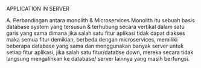 APPLICATION IN SERVER

A. Perbandingan antara monolith & Microservices
Monolith itu sebuah basis database system yang tersusun & terhubung secara vertikal dalam satu garis yang sama dimana jika salah satu fitur aplikasi tidak dapat diakses maka semua fitur demikian, berbeda dengan microservices, memiliki beberapa database yang sama dan menggunakan banyak server untuk setiap fitur aplikasi, jika salah satu fitur/databse down, mereka secara tidak langsung mengalihkan ke database/ server lainnya yang masih berfungsi.
